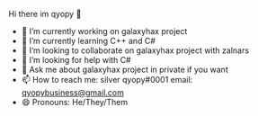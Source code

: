 Hi there im qyopy 👋
- 🔭 I’m currently working on galaxyhax project
- 🌱 I’m currently learning C++ and C#
- 👯 I’m looking to collaborate on galaxyhax project with zalnars
- 🤔 I’m looking for help with C#
- 💬 Ask me about galaxyhax project in private if you want
- 📫 How to reach me: silver qyopy#0001 email: qyopybusiness@gmail.com
- 😄 Pronouns: He/They/Them
<!--
**qyopy/qyopy** is a ✨ _special_ ✨ repository because its `README.md` (this file) appears on your GitHub profile.

